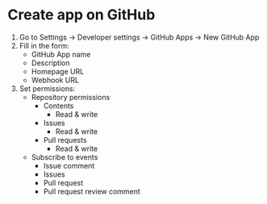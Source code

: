 # Create app on GitHub

1. Go to Settings -> Developer settings -> GitHub Apps -> New GitHub App
2. Fill in the form:
    - GitHub App name
    - Description
    - Homepage URL
    - Webhook URL
3. Set permissions:
    - Repository permissions
      - Contents
        - Read & write
      - Issues
        - Read & write
      - Pull requests
        - Read & write
    - Subscribe to events
      - Issue comment
      - Issues
      - Pull request
      - Pull request review comment
